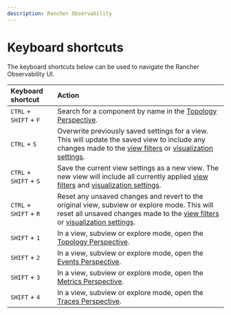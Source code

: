 ```yaml
---
description: Rancher Observability
---
```


# Keyboard shortcuts

The keyboard shortcuts below can be used to navigate the Rancher Observability UI.

| Keyboard shortcut | Action                                                                                                                                                                                                                                                                                                                                                                                                                                                                          |
| :--- |:--------------------------------------------------------------------------------------------------------------------------------------------------------------------------------------------------------------------------------------------------------------------------------------------------------------------------------------------------------------------------------------------------------------------------------------------------------------------------------|
| `CTRL` + `SHIFT` + `F` | Search for a component by name in the [Topology Perspective](../views/k8s-topology-perspective.md).                                                                                                                                                                                                                                                                                                                                                                             |
| `CTRL` + `S` | Overwrite previously saved settings for a view. This will update the saved view to include any changes made to the [view filters](../views/k8s-filters.md) or [visualization settings](../views/k8s-topology-perspective.md#visualization-settings). |
| `CTRL` + `SHIFT` + `S` | Save the current view settings as a new view. The new view will include all currently applied [view filters](../views/k8s-filters.md) and [visualization settings](../views/k8s-topology-perspective.md#visualization-settings).                                                                                                                                                                                                             |
| `CTRL` + `SHIFT` + `R` | Reset any unsaved changes and revert to the original view, subview or explore mode. This will reset all unsaved changes made to the [view filters](../views/k8s-filters.md) or [visualization settings](../views/k8s-topology-perspective.md#visualization-settings).                                                                                                                                                                                                                                                    |
| `SHIFT` + `1` | In a view, subview or explore mode, open the [Topology Perspective](../views/k8s-topology-perspective.md).                                                                                                                                                                                                                                                                                                                                                                      |
| `SHIFT` + `2` | In a view, subview or explore mode, open the [Events Perspective](../views/k8s-events-perspective.md).                                                                                                                                                                                                                                                                                                                                                                          |
| `SHIFT` + `3` | In a view, subview or explore mode, open the [Metrics Perspective](../views/k8s-metrics-perspective.md).                                                                                                                                                                                                                                                                                                                                                                        |
| `SHIFT` + `4` | In a view, subview or explore mode, open the [Traces Perspective](../views/k8s-traces-perspective.md).                                                                                                                                                                                                                                                                                                                                                                          |

